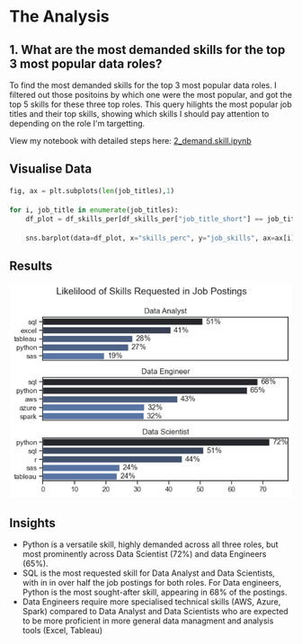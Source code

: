 # The Analysis

## 1. What are the most demanded skills for the top 3 most popular data roles?

To find the most demanded skills for the top 3 most popular data roles. I filtered out those positoins by which one were the most popular, and got the top 5 skills for these three top roles. This query hilights the most popular job titles and their top skills, showing which skills I should pay attention to depending on the role I'm targetting. 

View my notebook with detailed steps here:
[2_demand.skill.ipynb](Actual_project/2_demand_skill.ipynb)

## Visualise Data
```Python
fig, ax = plt.subplots(len(job_titles),1)

for i, job_title in enumerate(job_titles):
    df_plot = df_skills_per[df_skills_per["job_title_short"] == job_title].head()

    sns.barplot(data=df_plot, x="skills_perc", y="job_skills", ax=ax[i], hue="skill_count", palette="dark:b_r")
```

## Results

![Visualisation of Top skills for Data nerds](Actual_project/Images/skill_demand_all_data_roles.png)

## Insights

- Python is a versatile skill, highly demanded across all three roles, but most prominently across Data Scientist (72%) and data Engineers (65%).
- SQL is the most requested skill for Data Analyst and Data Scientists, with in in over half the job postings for both roles. For Data engineers, Python is the most sought-after skill, appearing in 68% of the postings.
- Data Engineers require more specialised technical skills (AWS, Azure, Spark) compared to Data Analyst and Data Scientists who are expected to be more proficient in more general data managment and analysis tools (Excel, Tableau) 



